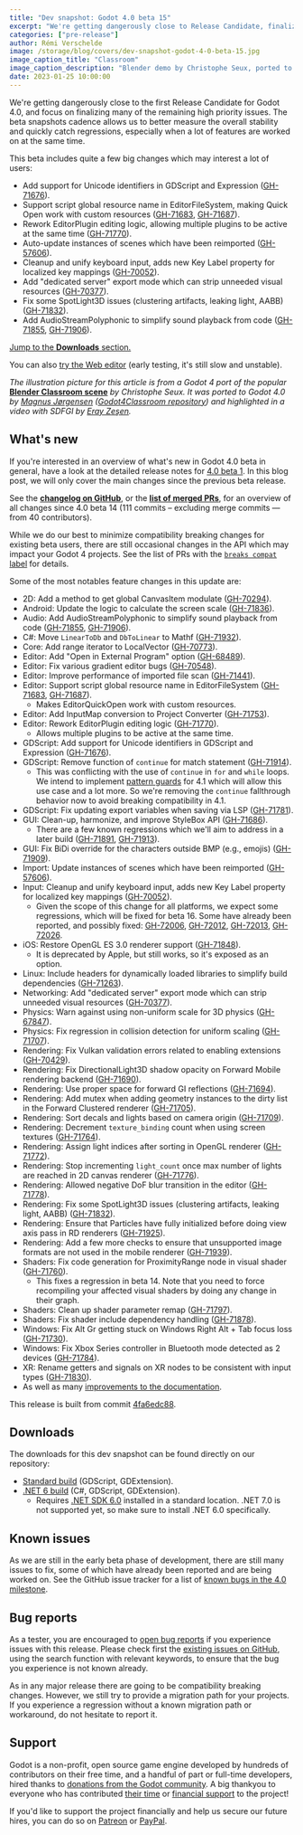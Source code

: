 ```yaml
---
title: "Dev snapshot: Godot 4.0 beta 15"
excerpt: "We're getting dangerously close to Release Candidate, finalizing many of the remaining high priority issues. This beta adds support Unicode identifiers in GDScript, custom resources in the Quick Open menu, multiple active plugins in parallel, and more!"
categories: ["pre-release"]
author: Rémi Verschelde
image: /storage/blog/covers/dev-snapshot-godot-4-0-beta-15.jpg
image_caption_title: "Classroom"
image_caption_description: "Blender demo by Christophe Seux, ported to Godot 4 by Magnus Jørgensen"
date: 2023-01-25 10:00:00
---
```


We're getting dangerously close to the first Release Candidate for Godot 4.0, and focus on finalizing many of the remaining high priority issues. The beta snapshots cadence allows us to better measure the overall stability and quickly catch regressions, especially when a lot of features are worked on at the same time.

This beta includes quite a few big changes which may interest a lot of users:

- Add support for Unicode identifiers in GDScript and Expression ([GH-71676](https://github.com/godotengine/godot/pull/71676)).
- Support script global resource name in EditorFileSystem, making Quick Open work with custom resources ([GH-71683](https://github.com/godotengine/godot/pull/71683), [GH-71687](https://github.com/godotengine/godot/pull/71687)).
- Rework EditorPlugin editing logic, allowing multiple plugins to be active at the same time ([GH-71770](https://github.com/godotengine/godot/pull/71770)).
- Auto-update instances of scenes which have been reimported ([GH-57606](https://github.com/godotengine/godot/pull/57606)).
- Cleanup and unify keyboard input, adds new Key Label property for localized key mappings ([GH-70052](https://github.com/godotengine/godot/pull/70052)).
- Add "dedicated server" export mode which can strip unneeded visual resources ([GH-70377](https://github.com/godotengine/godot/pull/70377)).
- Fix some SpotLight3D issues (clustering artifacts, leaking light, AABB) ([GH-71832](https://github.com/godotengine/godot/pull/71832)).
- Add AudioStreamPolyphonic to simplify sound playback from code ([GH-71855](https://github.com/godotengine/godot/pull/71855), [GH-71906](https://github.com/godotengine/godot/pull/71906)).

[Jump to the **Downloads** section.](#downloads)

You can also [try the Web editor](https://editor.godotengine.org/releases/4.0.beta15/godot.editor.html) (early testing, it's still slow and unstable).

*The illustration picture for this article is from a Godot 4 port of the popular* [**Blender Classroom scene**](https://www.blender.org/download/demo-files/#cycles) *by Christophe Seux. It was ported to Godot 4.0 by [Magnus Jørgensen](https://www.youtube.com/watch?v=7F05XnoDs84) ([Godot4Classroom repository](https://gitlab.com/magnusmj/godot4classroom)) and highlighted in a video with SDFGI by [Eray Zeşen](https://www.youtube.com/watch?v=IWS7oIJuHUE).*

## What's new

If you're interested in an overview of what's new in Godot 4.0 beta in general, have a look at the detailed release notes for [4.0 beta 1](/article/dev-snapshot-godot-4-0-beta-1). In this blog post, we will only cover the main changes since the previous beta release.

See the [**changelog on GitHub**](https://github.com/godotengine/godot/compare/28a24639c3c6a95b5b9828f5f02bf0dc2f5ce54b...4fa6edc888cfacd5346bf08afa14b5f5a9bd6d0c), or the [**list of merged PRs**](https://github.com/godotengine/godot/pulls?q=is%3Apr+merged%3A2023-01-20T14%3A00..2023-01-24T10%3A00+is%3Amerged+sort%3Acreated-asc+milestone%3A4.0), for an overview of all changes since 4.0 beta 14 (111 commits – excluding merge commits ― from 40 contributors).

While we do our best to minimize compatibility breaking changes for existing beta users, there are still occasional changes in the API which may impact your Godot 4 projects. See the list of PRs with the [`breaks compat` label](https://github.com/godotengine/godot/pulls?q=is%3Apr+merged%3A2023-01-20T14%3A00..2023-01-24T10%3A00+is%3Amerged+sort%3Acreated-asc+milestone%3A4.0+label%3A%22breaks+compat%22) for details.

Some of the most notables feature changes in this update are:

- 2D: Add a method to get global CanvasItem modulate ([GH-70294](https://github.com/godotengine/godot/pull/70294)).
- Android: Update the logic to calculate the screen scale ([GH-71836](https://github.com/godotengine/godot/pull/71836)).
- Audio: Add AudioStreamPolyphonic to simplify sound playback from code ([GH-71855](https://github.com/godotengine/godot/pull/71855), [GH-71906](https://github.com/godotengine/godot/pull/71906)).
- C#: Move `LinearToDb` and `DbToLinear` to Mathf ([GH-71932](https://github.com/godotengine/godot/pull/71932)).
- Core: Add range iterator to LocalVector ([GH-70773](https://github.com/godotengine/godot/pull/70773)).
- Editor: Add "Open in External Program" option ([GH-68489](https://github.com/godotengine/godot/pull/68489)).
- Editor: Fix various gradient editor bugs ([GH-70548](https://github.com/godotengine/godot/pull/70548)).
- Editor: Improve performance of imported file scan ([GH-71441](https://github.com/godotengine/godot/pull/71441)).
- Editor: Support script global resource name in EditorFileSystem ([GH-71683](https://github.com/godotengine/godot/pull/71683), [GH-71687](https://github.com/godotengine/godot/pull/71687)).
  * Makes EditorQuickOpen work with custom resources.
- Editor: Add InputMap conversion to Project Converter ([GH-71753](https://github.com/godotengine/godot/pull/71753)).
- Editor: Rework EditorPlugin editing logic ([GH-71770](https://github.com/godotengine/godot/pull/71770)).
  * Allows multiple plugins to be active at the same time.
- GDScript: Add support for Unicode identifiers in GDScript and Expression ([GH-71676](https://github.com/godotengine/godot/pull/71676)).
- GDScript: Remove function of `continue` for match statement ([GH-71914](https://github.com/godotengine/godot/pull/71914)).
  * This was conflicting with the use of `continue` in `for` and `while` loops. We intend to implement [pattern guards](https://github.com/godotengine/godot-proposals/issues/4775) for 4.1 which will allow this use case and a lot more. So we're removing the `continue` fallthrough behavior now to avoid breaking compatibility in 4.1.
- GDScript: Fix updating export variables when saving via LSP ([GH-71781](https://github.com/godotengine/godot/pull/71781)).
- GUI: Clean-up, harmonize, and improve StyleBox API ([GH-71686](https://github.com/godotengine/godot/pull/71686)).
  * There are a few known regressions which we'll aim to address in a later build ([GH-71891](https://github.com/godotengine/godot/pull/71891), [GH-71913](https://github.com/godotengine/godot/pull/71913)).
- GUI: Fix BiDi override for the characters outside BMP (e.g., emojis) ([GH-71909](https://github.com/godotengine/godot/pull/71909)).
- Import: Update instances of scenes which have been reimported ([GH-57606](https://github.com/godotengine/godot/pull/57606)).
- Input: Cleanup and unify keyboard input, adds new Key Label property for localized key mappings ([GH-70052](https://github.com/godotengine/godot/pull/70052)).
  * Given the scope of this change for all platforms, we expect some regressions, which will be fixed for beta 16. Some have already been reported, and possibly fixed: [GH-72006](https://github.com/godotengine/godot/pull/72006), [GH-72012](https://github.com/godotengine/godot/issues/72012), [GH-72013](https://github.com/godotengine/godot/pull/72013), [GH-72026](https://github.com/godotengine/godot/pull/72026).
- iOS: Restore OpenGL ES 3.0 renderer support ([GH-71848](https://github.com/godotengine/godot/pull/71848)).
  * It is deprecated by Apple, but still works, so it's exposed as an option.
- Linux: Include headers for dynamically loaded libraries to simplify build dependencies ([GH-71263](https://github.com/godotengine/godot/pull/71263)).
- Networking: Add "dedicated server" export mode which can strip unneeded visual resources ([GH-70377](https://github.com/godotengine/godot/pull/70377)).
- Physics: Warn against using non-uniform scale for 3D physics ([GH-67847](https://github.com/godotengine/godot/pull/67847)).
- Physics: Fix regression in collision detection for uniform scaling ([GH-71707](https://github.com/godotengine/godot/pull/71707)).
- Rendering: Fix Vulkan validation errors related to enabling extensions ([GH-70429](https://github.com/godotengine/godot/pull/70429)).
- Rendering: Fix DirectionalLight3D shadow opacity on Forward Mobile rendering backend ([GH-71690](https://github.com/godotengine/godot/pull/71690)).
- Rendering: Use proper space for forward GI reflections ([GH-71694](https://github.com/godotengine/godot/pull/71694)).
- Rendering: Add mutex when adding geometry instances to the dirty list in the Forward Clustered renderer ([GH-71705](https://github.com/godotengine/godot/pull/71705)).
- Rendering: Sort decals and lights based on camera origin ([GH-71709](https://github.com/godotengine/godot/pull/71709)).
- Rendering: Decrement `texture_binding` count when using screen textures ([GH-71764](https://github.com/godotengine/godot/pull/71764)).
- Rendering: Assign light indices after sorting in OpenGL renderer ([GH-71772](https://github.com/godotengine/godot/pull/71772)).
- Rendering: Stop incrementing `light_count` once max number of lights are reached in 2D canvas renderer ([GH-71776](https://github.com/godotengine/godot/pull/71776)).
- Rendering: Allowed negative DoF blur transition in the editor ([GH-71778](https://github.com/godotengine/godot/pull/71778)).
- Rendering: Fix some SpotLight3D issues (clustering artifacts, leaking light, AABB) ([GH-71832](https://github.com/godotengine/godot/pull/71832)).
- Rendering: Ensure that Particles have fully initialized before doing view axis pass in RD renderers ([GH-71925](https://github.com/godotengine/godot/pull/71925)).
- Rendering: Add a few more checks to ensure that unsupported image formats are not used in the mobile renderer ([GH-71939](https://github.com/godotengine/godot/pull/71939)).
- Shaders: Fix code generation for ProximityRange node in visual shader ([GH-71760](https://github.com/godotengine/godot/pull/71760)).
  * This fixes a regression in beta 14. Note that you need to force recompiling your affected visual shaders by doing any change in their graph.
- Shaders: Clean up shader parameter remap ([GH-71797](https://github.com/godotengine/godot/pull/71797)).
- Shaders: Fix shader include dependency handling ([GH-71878](https://github.com/godotengine/godot/pull/71878)).
- Windows: Fix Alt Gr getting stuck on Windows Right Alt + Tab focus loss ([GH-71730](https://github.com/godotengine/godot/pull/71730)).
- Windows: Fix Xbox Series controller in Bluetooth mode detected as 2 devices ([GH-71784](https://github.com/godotengine/godot/pull/71784)).
- XR: Rename getters and signals on XR nodes to be consistent with input types ([GH-71830](https://github.com/godotengine/godot/pull/71830)).
- As well as many [improvements to the documentation](/article/godot-4-0-docs-sprint/).

This release is built from commit [4fa6edc88](https://github.com/godotengine/godot/commit/4fa6edc888cfacd5346bf08afa14b5f5a9bd6d0c).

<a id="downloads"></a>
## Downloads

The downloads for this dev snapshot can be found directly on our repository:

* [Standard build](https://github.com/godotengine/godot-builds/releases/4.0-beta15) (GDScript, GDExtension).
* [.NET 6 build](https://github.com/godotengine/godot-builds/releases/4.0-beta15) (C#, GDScript, GDExtension).
  - Requires [.NET SDK 6.0](https://dotnet.microsoft.com/en-us/download/dotnet/6.0) installed in a standard location. .NET 7.0 is not supported yet, so make sure to install .NET 6.0 specifically.

## Known issues

As we are still in the early beta phase of development, there are still many issues to fix, some of which have already been reported and are being worked on. See the GitHub issue tracker for a list of [known bugs in the 4.0 milestone](https://github.com/godotengine/godot/issues?q=is%3Aissue+is%3Aopen+milestone%3A4.0+label%3Abug+).

## Bug reports

As a tester, you are encouraged to [open bug reports](https://github.com/godotengine/godot/issues) if you experience issues with this release. Please check first the [existing issues on GitHub](https://github.com/godotengine/godot/issues), using the search function with relevant keywords, to ensure that the bug you experience is not known already.

As in any major release there are going to be compatibility breaking changes. However, we still try to provide a migration path for your projects. If you experience a regression without a known migration path or workaround, do not hesitate to report it.

## Support

Godot is a non-profit, open source game engine developed by hundreds of contributors on their free time, and a handful of part or full-time developers, hired thanks to [donations from the Godot community](https://godotengine.org/donate). A big thankyou to everyone who has contributed [their time](https://github.com/godotengine/godot/blob/master/AUTHORS.md) or [financial support](https://github.com/godotengine/godot/blob/master/DONORS.md) to the project!

If you'd like to support the project financially and help us secure our future hires, you can do so on [Patreon](https://www.patreon.com/godotengine) or [PayPal](https://godotengine.org/donate).
